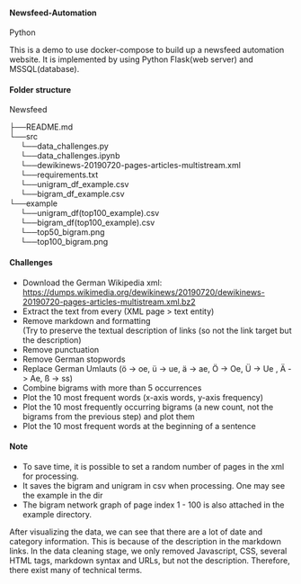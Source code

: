 #### Newsfeed-Automation

Python


This is a demo to use docker-compose to build up a newsfeed automation website. It is implemented by using Python Flask(web server) and MSSQL(database).
#### Folder structure
Newsfeed<br/>

├──README.md<br/>
└──src<br/>
&nbsp;&nbsp;&nbsp;&nbsp;&nbsp;└──data_challenges.py<br/>
&nbsp;&nbsp;&nbsp;&nbsp;&nbsp;└──data_challenges.ipynb<br/>
&nbsp;&nbsp;&nbsp;&nbsp;&nbsp;└──dewikinews-20190720-pages-articles-multistream.xml<br/>
&nbsp;&nbsp;&nbsp;&nbsp;&nbsp;└──requirements.txt<br/>
&nbsp;&nbsp;&nbsp;&nbsp;&nbsp;└──unigram_df_example.csv<br/>
&nbsp;&nbsp;&nbsp;&nbsp;&nbsp;└──bigram_df_example.csv<br/>
└──example<br/>
&nbsp;&nbsp;&nbsp;&nbsp;&nbsp;└──unigram_df(top100_example).csv<br/>
&nbsp;&nbsp;&nbsp;&nbsp;&nbsp;└──bigram_df(top100_example).csv<br/>
&nbsp;&nbsp;&nbsp;&nbsp;&nbsp;└──top50_bigram.png<br/>
&nbsp;&nbsp;&nbsp;&nbsp;&nbsp;└──top100_bigram.png<br/>


#### Challenges
* Download the German Wikipedia xml: https://dumps.wikimedia.org/dewikinews/20190720/dewikinews-20190720-pages-articles-multistream.xml.bz2
* Extract the text from every (XML page > text entity)          
* Remove markdown and formatting <br/> (Try to preserve the textual description of links (so not the link target but the description)     
* Remove punctuation
* Remove German stopwords
* Replace German Umlauts (ö -> oe, ü -> ue, ä -> ae, Ö -> Oe, Ü -> Ue , Ä -> Ae, ß -> ss)
* Combine bigrams with more than 5 occurrences
* Plot the 10 most frequent words (x-axis words, y-axis frequency)
* Plot the 10 most frequently occurring bigrams (a new count, not the bigrams from the previous step) and plot them
* Plot the 10 most frequent words at the beginning of a sentence

#### Note
* To save time, it is possible to set a random number of pages in the xml for processing.
* It saves the bigram and unigram in csv when processing. One may see the example in the dir </example>
* The bigram network graph of page index 1 - 100 is also attached in the example directory.

After visualizing the data, we can see that there are a lot of date and category information. This is because of the description in the markdown links. In the data cleaning stage, we only removed Javascript, CSS, several HTML tags, markdown syntax and URLs, but not the description. Therefore, there exist many of technical terms.

